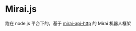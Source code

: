 # Mirai.js

跑在 node.js 平台下的，基于 [mirai-api-http](https://github.com/project-mirai/mirai-api-http) 的 Mirai 机器人框架

